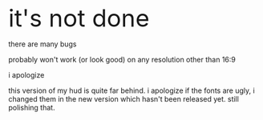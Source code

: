 <font size="24">it's not done</font>

there are many bugs

probably won't work (or look good) on any resolution other than 16:9

i apologize

this version of my hud is quite far behind. i apologize if the fonts are ugly, i changed them in the new version which hasn't been released yet. still polishing that.
